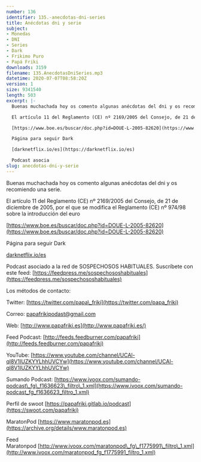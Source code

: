 ```yaml
---
number: 136
identifier: 135.-anecdotas-dni-series
title: Anécdotas dni y serie
subject:
- Monedas
- DNI
- Series
- Dark
- Frikimo Puro
- Papá Friki
downloads: 3159
filename: 135.AnecdotasDniSeries.mp3
datetime: 2020-07-07T08:58:20Z
version: 1
size: 9341540
length: 503
excerpt: |-
  Buenas muchachada hoy os comento algunas anécdotas del dni y os recomiendo una serie.

  El artículo 11 del Reglamento (CE) nº 2169/2005 del Consejo, de 21 de diciembre de 2005, por el que se modifica el Reglamento (CE) nº 974/98 sobre la introducción del euro

  [https://www.boe.es/buscar/doc.php?id=DOUE-L-2005-82620](https://www.boe.es/buscar/doc.php?id=DOUE-L-2005-82620)

  Página para seguir Dark

  [darknetflix.io/es](https://darknetflix.io/es)

  Podcast asocia
slug: anecdotas-dni-y-serie
---
```

Buenas muchachada hoy os comento algunas anécdotas del dni y os recomiendo una serie.

El artículo 11 del Reglamento (CE) nº 2169/2005 del Consejo, de 21 de diciembre de 2005, por el que se modifica el Reglamento (CE) nº 974/98 sobre la introducción del euro

[https://www.boe.es/buscar/doc.php?id=DOUE-L-2005-82620](https://www.boe.es/buscar/doc.php?id=DOUE-L-2005-82620)

Página para seguir Dark

[darknetflix.io/es](https://darknetflix.io/es)

Podcast asociado a la red de SOSPECHOSOS HABITUALES. Suscríbete con este feed: [https://feedpress.me/sospechososhabituales](https://feedpress.me/sospechososhabituales)

Los métodos de contacto:

Twitter: [https://twitter.com/papa\_friki](https://twitter.com/papa_friki)

Correo: [papafrikipodast@gmail.com](https://archive.org/details/papafrikipodast@gmail.com)

Web: [http://www.papafriki.es](http://www.papafriki.es/)

Feed Podcast: [http://feeds.feedburner.com/papafriki](http://feeds.feedburner.com/papafriki)

YouTube: [https://www.youtube.com/channel/UCAl-ql8V1IUZKYYLhhUVCYw](https://www.youtube.com/channel/UCAl-ql8V1IUZKYYLhhUVCYw)

Sumando Podcast: [https://www.ivoox.com/sumando-podcast\_fg\_f1636623\_filtro\_1.xml](https://www.ivoox.com/sumando-podcast_fg_f1636623_filtro_1.xml)

Perfil de swoot [https://papafriki.gitlab.io/podcast](https://swoot.com/papafriki)

MaratonPod [https://www.maratonpod.es](https://archive.org/details/www.maratonpod.es)

Feed Maratonpod [http://www.ivoox.com/maratonpod\_fg\_f1775991\_filtro\_1.xml](http://www.ivoox.com/maratonpod_fg_f1775991_filtro_1.xml)